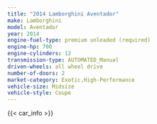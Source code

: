 ```yaml
---
title: "2014 Lamborghini Aventador"
make: Lamborghini
model: Aventador
year: 2014
engine-fuel-type: premium unleaded (required)
engine-hp: 700
engine-cylinders: 12
transmission-type: AUTOMATED_Manual
driven-wheels: all wheel drive
number-of-doors: 2
market-category: Exotic,High-Performance
vehicle-size: Midsize
vehicle-style: Coupe
---
```


{{< car_info >}}
